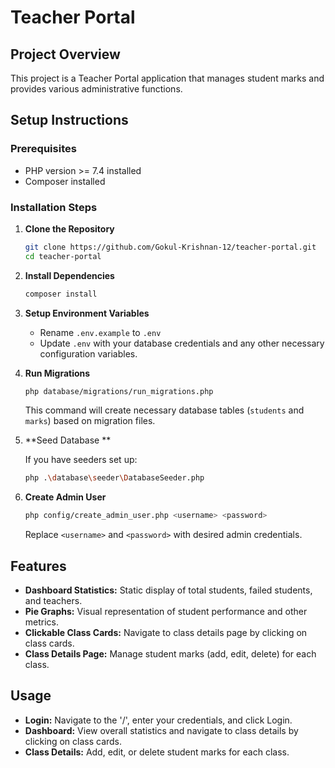 # Teacher Portal

## Project Overview

This project is a Teacher Portal application that manages student marks and provides various administrative functions.

## Setup Instructions

### Prerequisites

- PHP version >= 7.4 installed
- Composer installed

### Installation Steps

1. **Clone the Repository**

    ```bash
    git clone https://github.com/Gokul-Krishnan-12/teacher-portal.git
    cd teacher-portal
    ```

2. **Install Dependencies**

    ```bash
    composer install
    ```

3. **Setup Environment Variables**

    - Rename `.env.example` to `.env`
    - Update `.env` with your database credentials and any other necessary configuration variables.

4. **Run Migrations**

    ```bash
    php database/migrations/run_migrations.php
    ```

    This command will create necessary database tables (`students` and `marks`) based on migration files.

5. **Seed Database **

    If you have seeders set up:

    ```bash
    php .\database\seeder\DatabaseSeeder.php
    ```

6. **Create Admin User**

    ```bash
    php config/create_admin_user.php <username> <password>
    ```

    Replace `<username>` and `<password>` with desired admin credentials.

## Features

- **Dashboard Statistics:** Static display of total students, failed students, and teachers.
- **Pie Graphs:** Visual representation of student performance and other metrics.
- **Clickable Class Cards:** Navigate to class details page by clicking on class cards.
- **Class Details Page:** Manage student marks (add, edit, delete) for each class.

## Usage

- **Login:** Navigate to the '/', enter your credentials, and click Login.
- **Dashboard:** View overall statistics and navigate to class details by clicking on class cards.
- **Class Details:** Add, edit, or delete student marks for each class.

